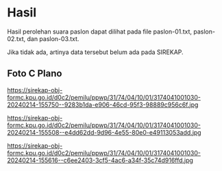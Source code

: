 # Hasil

Hasil perolehan suara paslon dapat dilihat pada file paslon-01.txt, paslon-02.txt, dan paslon-03.txt.

Jika tidak ada, artinya data tersebut belum ada pada SIREKAP.

## Foto C Plano

https://sirekap-obj-formc.kpu.go.id/d0c2/pemilu/ppwp/31/74/04/10/01/3174041001030-20240214-155750--9283b1da-e906-46cd-95f3-98889c956c6f.jpg

https://sirekap-obj-formc.kpu.go.id/d0c2/pemilu/ppwp/31/74/04/10/01/3174041001030-20240214-155508--e4dd62dd-9d96-4e55-80e0-e49113053add.jpg

https://sirekap-obj-formc.kpu.go.id/d0c2/pemilu/ppwp/31/74/04/10/01/3174041001030-20240214-155616--c6ee2403-3cf5-4ac6-a34f-35c74d916ffd.jpg
